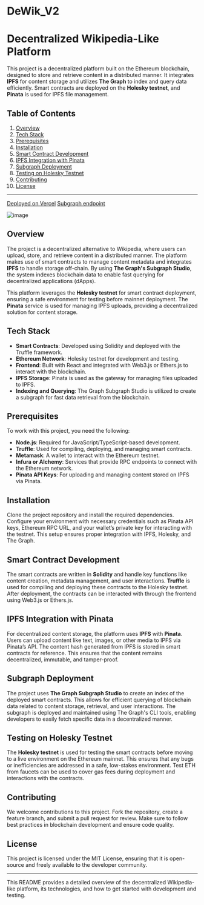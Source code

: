 # DeWik_V2


# Decentralized Wikipedia-Like Platform 

This project is a decentralized platform built on the Ethereum blockchain, designed to store and retrieve content in a distributed manner. It integrates **IPFS** for content storage and utilizes **The Graph** to index and query data efficiently. Smart contracts are deployed on the **Holesky testnet**, and **Pinata** is used for IPFS file management.

## Table of Contents
1. [Overview](#overview)
2. [Tech Stack](#tech-stack)
3. [Prerequisites](#prerequisites)
4. [Installation](#installation)
5. [Smart Contract Development](#smart-contract-development)
6. [IPFS Integration with Pinata](#ipfs-integration-with-pinata)
7. [Subgraph Deployment](#subgraph-deployment)
8. [Testing on Holesky Testnet](#testing-on-holesky-testnet)
9. [Contributing](#contributing)
10. [License](#license)

---

[Deployed on Vercel](https://dewik.vercel.app/)
[Subgraph endpoint](https://api.studio.thegraph.com/query/90743/dewik-v3/version/latest)

![image](https://github.com/user-attachments/assets/67bef177-8250-42ee-81ca-5caf70f9d2a3)

## Overview

The project is a decentralized alternative to Wikipedia, where users can upload, store, and retrieve content in a distributed manner. The platform makes use of smart contracts to manage content metadata and integrates **IPFS** to handle storage off-chain. By using **The Graph's Subgraph Studio**, the system indexes blockchain data to enable fast querying for decentralized applications (dApps).

This platform leverages the **Holesky testnet** for smart contract deployment, ensuring a safe environment for testing before mainnet deployment. The **Pinata** service is used for managing IPFS uploads, providing a decentralized solution for content storage.

## Tech Stack

- **Smart Contracts**: Developed using Solidity and deployed with the Truffle framework.
- **Ethereum Network**: Holesky testnet for development and testing.
- **Frontend**: Built with React and integrated with Web3.js or Ethers.js to interact with the blockchain.
- **IPFS Storage**: Pinata is used as the gateway for managing files uploaded to IPFS.
- **Indexing and Querying**: The Graph Subgraph Studio is utilized to create a subgraph for fast data retrieval from the blockchain.

## Prerequisites

To work with this project, you need the following:

- **Node.js**: Required for JavaScript/TypeScript-based development.
- **Truffle**: Used for compiling, deploying, and managing smart contracts.
- **Metamask**: A wallet to interact with the Ethereum testnet.
- **Infura or Alchemy**: Services that provide RPC endpoints to connect with the Ethereum network.
- **Pinata API Keys**: For uploading and managing content stored on IPFS via Pinata.

## Installation

Clone the project repository and install the required dependencies. Configure your environment with necessary credentials such as Pinata API keys, Ethereum RPC URL, and your wallet’s private key for interacting with the testnet. This setup ensures proper integration with IPFS, Holesky, and The Graph.

## Smart Contract Development

The smart contracts are written in **Solidity** and handle key functions like content creation, metadata management, and user interactions. **Truffle** is used for compiling and deploying these contracts to the Holesky testnet. After deployment, the contracts can be interacted with through the frontend using Web3.js or Ethers.js.

## IPFS Integration with Pinata

For decentralized content storage, the platform uses **IPFS** with **Pinata**. Users can upload content like text, images, or other media to IPFS via Pinata’s API. The content hash generated from IPFS is stored in smart contracts for reference. This ensures that the content remains decentralized, immutable, and tamper-proof.

## Subgraph Deployment

The project uses **The Graph Subgraph Studio** to create an index of the deployed smart contracts. This allows for efficient querying of blockchain data related to content storage, retrieval, and user interactions. The subgraph is deployed and maintained using The Graph's CLI tools, enabling developers to easily fetch specific data in a decentralized manner.

## Testing on Holesky Testnet

The **Holesky testnet** is used for testing the smart contracts before moving to a live environment on the Ethereum mainnet. This ensures that any bugs or inefficiencies are addressed in a safe, low-stakes environment. Test ETH from faucets can be used to cover gas fees during deployment and interactions with the contracts.

## Contributing

We welcome contributions to this project. Fork the repository, create a feature branch, and submit a pull request for review. Make sure to follow best practices in blockchain development and ensure code quality.

## License

This project is licensed under the MIT License, ensuring that it is open-source and freely available to the developer community.

---

This README provides a detailed overview of the decentralized Wikipedia-like platform, its technologies, and how to get started with development and testing.
